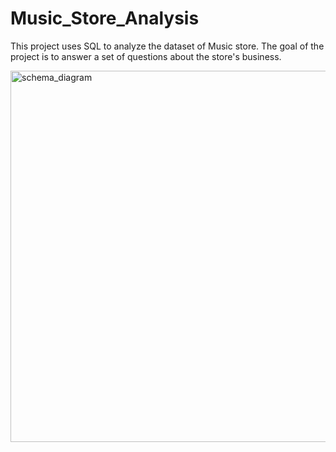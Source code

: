 # Music_Store_Analysis
This project uses SQL to analyze the dataset of  Music store. The goal of the project is to answer a set of questions about the store's business.

<img width="594" alt="schema_diagram" src="https://github.com/Sohail702/Music_Store_Analysis/assets/118183667/85bcd2a4-2412-4efc-8fc3-263f7585ee5e">
